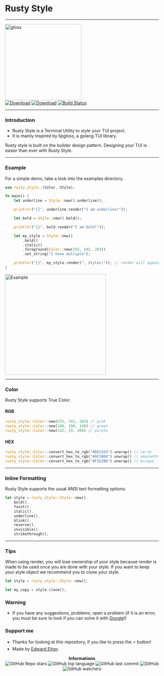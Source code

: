 ## <h1>Rusty Style</h1>

---

<p>
    <img src="https://e1.pxfuel.com/desktop-wallpaper/299/908/desktop-wallpaper-lip-gloss-aesthetic-skincare-aesthetic.jpg" alt="gloss" width="250px"/><br/>
    <a href="https://img.shields.io/crates/v/rusty_style?color=pink"><img src="https://img.shields.io/crates/v/rusty_style?color=pink" alt="Download"></a>
    <a href="https://img.shields.io/crates/d/rusty_style?color=pink"><img src="https://img.shields.io/crates/d/rusty_style?color=pink" alt="Download"></a>
    <a href="https://github.com/edwardelton/rusty_style/actions/"><img src="https://github.com/edwardelton/rusty_style/actions/workflows/rust.yml/badge.svg" alt="Build Status"></a>
</p>

<p>

</p>

---

<h3>Introduction</h3>

- Rusty Style is a Terminal Utility to style your TUI project.
- It is mainly inspired by lipgloss, a golang TUI library.

Rusty style is built on the builder design pattern. Designing your TUI is easier than ever with Rusty Style.

---

<h3>Example</h3>

For a simple demo, take a look into the examples directory.

```rs
use rusty_style::{Color, Style};

fn main() {
    let underline = Style::new().underline();

    println!("{}", underline.render("I am underline!"));

    let bold = Style::new().bold();

    println!("{}", bold.render("I am bold!"));

    let my_style = Style::new()
        .bold()
        .italic()
        .foreground(Color::new(255, 192, 203))
        .set_string("I have multiple");

    println!("{}", my_style.render(", Styles!")); // render will append the text to I Have multiple
}
```

<p>
    <img src="https://cdn.discordapp.com/attachments/1065385280393203892/1108860596406984784/Screenshot_2023-05-18_at_4.56.01_PM.png" alt="Example" width="330px"/>
</p>

---

<h3>Color</h3>

Rusty Style supports True Color:

<h4>RGB</h4>

```rs
rusty_style::Color::new(255, 192, 203) // pink
rusty_style::Color::new(166, 200, 148) // green
rusty_style::Color::new(142, 29, 206) // purple
```

<h4>HEX</h4>

```rs
rusty_style::Color::convert_hex_to_rgb("#DE3163").unwrap() // cerse
rusty_style::Color::convert_hex_to_rgb("#9F2B68").unwrap() // amaranth
rusty_style::Color::convert_hex_to_rgb("#F2D2BD").unwrap() // bisque
```

---

<h3>Inline Formatting</h3>

Rusty Style supports the usual ANSI text formatting options:

```rs
let style = rusty_style::Style::new().
    bold().
    faint().
    italic().
    underline().
    blink().
    reverse().
    invisible().
    strikethrough();
```

---

<h3>Tips</h3>

When using render, you will lose ownership of your style because render is made to be used once you are done with your style. If you want to keep your style object we recommend you to clone your style.

```rs
let style = rusty_style::Style::new();

let my_copy = style.clone();
```

<h3>Warning</h3>

- If you have any suggestions, problems, open a problem (if it is an error, you must be sure to look if you can solve it with [Google](https://giybf.com)!)

<h3>Support me</h3>

- Thanks for looking at this repository, if you like to press the ⭐ button!
- Made by [Edward Elton](https://github.com/edwardelton).

<p align="center">
    <b>Informations</b><br>
    <img alt="GitHub Repo stars" src="https://img.shields.io/github/stars/edwardelton/rusty_style?color=pink">
    <img alt="GitHub top language" src="https://img.shields.io/github/languages/top/edwardelton/rusty_style?color=pink">
    <img alt="GitHub last commit" src="https://img.shields.io/github/last-commit/edwardelton/rusty_style?color=pink">
    <img alt="GitHub" src="https://img.shields.io/github/license/edwardelton/rusty_style?color=pink">
    <img alt="GitHub watchers" src="https://img.shields.io/github/watchers/edwardelton/rusty_style?color=pink">
</p>
